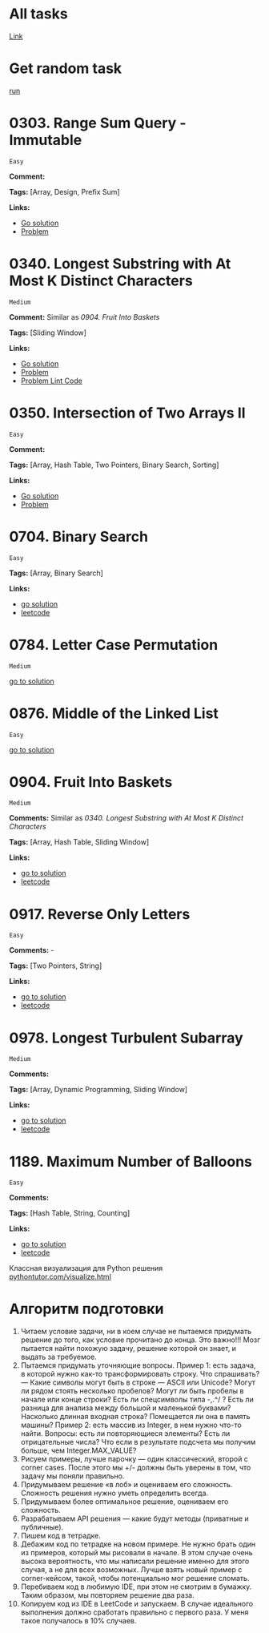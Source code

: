 # All tasks

[Link](https://seanprashad.com/leetcode-patterns/)

# Get random task

[run](./get-random-task/get-random-task.go)

# 0303. Range Sum Query - Immutable

    Easy

**Comment:**

**Tags:** [Array, Design, Prefix Sum]

**Links:**

- [Go solution](./0303-range-sum-query-immutable.go)
- [Problem](https://leetcode.com/problems/range-sum-query-immutable/)

# 0340. Longest Substring with At Most K Distinct Characters

    Medium

**Comment:** Similar as *0904. Fruit Into Baskets*

**Tags:** [Sliding Window]

**Links:**

- [Go solution](./0340-longest-substring-with-at-most-k-distinct-characters.go)
- [Problem](https://leetcode.com/problems/longest-substring-with-at-most-k-distinct-characters/)
- [Problem Lint Code](https://www.lintcode.com/problem/386/)

# 0350. Intersection of Two Arrays II

    Easy

**Comment:**

**Tags:** [Array, Hash Table, Two Pointers, Binary Search, Sorting]

**Links:**

- [Go solution](./0350-intersection-of-two-arrays-ii.go)
- [Problem](https://leetcode.com/problems/intersection-of-two-arrays-ii/)

# 0704. Binary Search

    Easy

**Tags:** [Array, Binary Search]

**Links:**

- [go solution](./0704-binary-search.go)
- [leetcode](https://leetcode.com/problems/binary-search/)

# 0784. Letter Case Permutation

    Medium

[go to solution](./0784-letter-case-permutation.go)

# 0876. Middle of the Linked List

    Easy

[go to solution](./0876-middle-of-the-linked-list.go)

# 0904. Fruit Into Baskets

    Medium

**Comments:** Similar as *0340. Longest Substring with At Most K Distinct Characters*

**Tags:** [Array, Hash Table, Sliding Window]

**Links:**

- [go to solution](./0904-fruit-into-baskets.go)
- [leetcode](https://leetcode.com/problems/fruit-into-baskets/)

# 0917. Reverse Only Letters

    Easy

**Comments:** -

**Tags:** [Two Pointers, String]

**Links:**

- [go to solution](./0917-reverse-only-letters.go)
- [leetcode](https://leetcode.com/problems/reverse-only-letters/)

# 0978. Longest Turbulent Subarray

    Medium

**Comments:**

**Tags:** [Array, Dynamic Programming, Sliding Window]

**Links:**

- [go to solution](./0978-longest-turbulent-subarray.go)
- [leetcode](https://leetcode.com/problems/longest-turbulent-subarray/)

# 1189. Maximum Number of Balloons

    Easy

**Comments:**

**Tags:** [Hash Table, String, Counting]

**Links:**

- [go to solution](./1189-maximum-number-of-balloons.go)
- [leetcode](https://leetcode.com/problems/maximum-number-of-balloons/)

Классная визуализация для Python решения
[pythontutor.com/visualize.html](https://pythontutor.com/visualize.html?mode=display#code=def%20findDuplicates%28nums%29%3A%0A%20%20%20%20result%20%3D%20%5B%5D%0A%20%20%20%20%0A%20%20%20%20for%20num%20in%20nums%3A%0A%20%20%20%20%20%20if%20nums%5Babs%28num%29%20-%201%5D%20%3C%200%3A%0A%20%20%20%20%20%20%20%20result.append%28abs%28num%29%29%0A%20%20%20%20%20%20nums%5Babs%28num%29%20-%201%5D%20*%3D%20-1%0A%20%20%20%20%20%0A%20%20%20%20return%20result%0A%0AfindDuplicates%284,%203,%202,%207,%208,%202,%203,%201%29&cumulative=false&curInstr=0&heapPrimitives=nevernest&mode=display&origin=opt-frontend.js&py=3&rawInputLstJSON=%5B%5D&textReferences=false)

# Алгоритм подготовки



1. Читаем условие задачи, ни в коем случае не пытаемся придумать решение до того, как условие прочитано до конца. Это важно!!! Мозг пытается найти похожую задачу, решение которой он знает, и выдать за требуемое.
2. Пытаемся придумать уточняющие вопросы. Пример 1: есть задача, в которой нужно как-то трансформировать строку. Что спрашивать? — Какие символы могут быть в строке — ASCII или Unicode? Могут ли рядом стоять несколько пробелов? Могут ли быть пробелы в начале или конце строки? Есть ли спецсимволы типа -,.^/ ? Есть ли разница для анализа между большой и маленькой буквами? Насколько длинная входная строка? Помещается ли она в память машины? Пример 2: есть массив из Integer, в нем нужно что-то найти. Вопросы: есть ли повторяющиеся элементы? Есть ли отрицательные числа? Что если в результате подсчета мы получим больше, чем Integer.MAX_VALUE?
3. Рисуем примеры, лучше парочку — один классический, второй с corner cases. После этого мы +/- должны быть уверены в том, что задачу мы поняли правильно.
4. Придумываем решение «в лоб» и оцениваем его сложность. Сложность решения нужно уметь определить всегда.
5. Придумываем более оптимальное решение, оцениваем его сложность.
6. Разрабатываем API решения — какие будут методы (приватные и публичные).
7. Пишем код в тетрадке.
8. Дебажим код по тетрадке на новом примере. Не нужно брать один из примеров, который мы рисовали в начале. В этом случае очень высока вероятность, что мы написали решение именно для этого случая, а не для всех возможных. Лучше взять новый пример с corner-кейсом, такой, чтобы потенциально мог решение сломать.
9. Перебиваем код в любимую IDE, при этом не смотрим в бумажку. Таким образом, мы повторяем решение два раза.
10. Копируем код из IDE в LeetCode и запускаем. В случае идеального выполнения должно cработать правильно с первого раза. У меня такое получалось в 10% случаев.